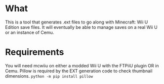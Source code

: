 # What
This is a tool that generates .ext files to go along with Minecraft: Wii U Edition save files.
It will eventually be able to manage saves on a real Wii U or an instance of Cemu.

# Requirements
You will need mcwiiu on either a modded Wii U with the FTPiiU plugin OR in Cemu.
Pillow is required by the EXT generation code to check thumbnail dimensions.
`python -m pip install pillow`

